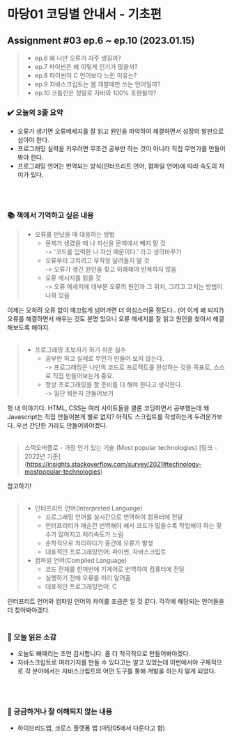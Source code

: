 # 마당01 코딩별 안내서 - 기초편
## Assignment #03 ep.6 ~ ep.10 (2023.01.15)
> * ep.6 왜 나만 오류가 자주 생길까?
> * ep.7 파이썬은 왜 이렇게 인기가 많을까?
> * ep.8 파이썬이 C 언어보다 느린 이유는?
> * ep.9 자바스크립트는 웹 개발에만 쓰는 언어일까?
> * ep.10 코틀린은 정말로 자바와 100% 호환될까?


### ✔️ 오늘의 3줄 요약

* 오류가 생기면 오류메세지를 잘 읽고 원인을 파악하여 해결하면서 성장의 발판으로 삼아야 한다.
* 프로그래밍 실력을 키우려면 무조건 공부만 하는 것이 아니라 직접 무언가를 만들어봐야 한다.
* 프로그래밍 언어는 번역되는 방식(인터프리트 언어, 컴파일 언어)에 따라 속도의 차이가 있다.

<br><br>


### 📚 책에서 기억하고 싶은 내용

> * 오류를 만났을 때 대응하는 방법
>   * 문제가 생겼을 때 나 자신을 문제에서 빼지 말 것 <br>
>     -> '코드를 입력한 나 자신 때문이다.' 라고 생각바꾸기
>   * 오류부터 고치려고 무작정 달려들지 말 것 <br>
>     -> 오류가 생긴 원인을 찾고 이해해야 반복하지 않음
>   * 오류 메시지를 읽을 것 <br>
>     -> 오류 메세지에 대부분 오류의 원인과 그 위치, 그리고 고치는 방법이 나와 있음

이제는 오히려 오류 없이 매끄럽게 넘어가면 더 의심스러울 정도다.. (어 이게 왜 되지?) <br> 오류를 해결하면서 배우는 것도 분명 있으니 오류 메세지를 잘 읽고 원인을 찾아서 해결해보도록 해야지.
<br><br>

> * 프로그래밍 초보자가 하기 쉬운 실수
>   * 공부만 하고 실제로 무언가 만들어 보지 않는다. <br>
>     -> 프로그래밍은 나만의 코드로 프로젝트를 완성하는 것을 목표로, 스스로 직접 만들어보는게 중요.
>   * 항상 프로그래밍을 할 준비를 더 해야 한다고 생각한다. <br>
>     -> 일단 뭐든지 만들어보기

헛 내 이야기다. HTML, CSS는 여러 사이트들을 클론 코딩하면서 공부했는데 왜 Javascript는 직접 만들어본게 별로 없지? 아직도 스크립트를 작성하는게 두려운가보다. 우선 간단한 거라도 만들어봐야겠다.
<br><br>

> 스택오버플로 - 가장 인기 있는 기술 (Most popular technologies)
> [링크 - 2022년 기준] (https://insights.stackoverflow.com/survey/2021#technology-mostpopular-technologies)

참고하기!
<br><br>

> * 인터프리트 언어(Interpreted Language)
>   * 프로그래밍 언어를 실시간으로 번역하여 컴퓨터에 전달
>   * 인터프리터가 매순간 번역해야 해서 코드가 많을수록 작업해야 하는 횟수가 많아지고 처리속도가 느림
>   * 순차적으로 처리하다가 중간에 오류가 발생
>   * 대표적인 프로그래밍언어: 파이썬, 자바스크립트
> * 컴파일 언어(Compiled Language)
>   * 코드 전체를 한꺼번에 기계어로 번역하여 컴퓨터에 전달
>   * 실행하기 전에 오류를 미리 알려줌
>   * 대표적인 프로그래밍언어: C  

인터프리트 언어와 컴파일 언어의 차이를 조금은 알 것 같다. 각각에 해당되는 언어들을 더 찾아봐야겠다.
<br><br>

### 🤔 오늘 읽은 소감

* 오늘도 뼈때리는 조언 감사합니다. 좀 더 적극적으로 만들어봐야겠다.<br>
* 자바스크립트로 여러가지를 만들 수 있다고는 알고 있었는데 이번에서야 구체적으로 각 분야에서는 자바스크립트의 어떤 도구를 통해 개발을 하는지 알게 되었다. 

<br><br>

### 🧩 궁금하거나 잘 이해되지 않는 내용

* 하이브리드앱, 크로스 플랫폼 앱 (마당05에서 다룬다고 함)
